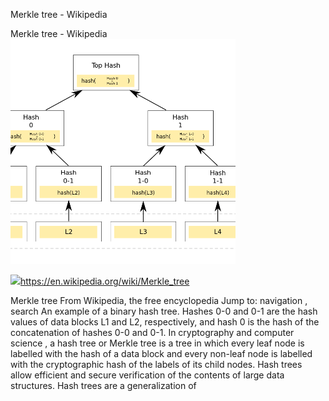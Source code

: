 Merkle tree - Wikipedia

Merkle tree - Wikipedia
![](../_resources/18a164e9a1fabdcae2b8f45c3f32b501.png)

![](../_resources/b8e72a3367c7aaae1a21a9a595e67d3b.png)https://en.wikipedia.org/wiki/Merkle_tree

Merkle tree From Wikipedia, the free encyclopedia Jump to: navigation , search An example of a binary hash tree. Hashes 0-0 and 0-1 are the hash values of data blocks L1 and L2, respectively, and hash 0 is the hash of the concatenation of hashes 0-0 and 0-1. In cryptography and computer science , a hash tree or Merkle tree is a tree in which every leaf node is labelled with the hash of a data block and every non-leaf node is labelled with the cryptographic hash of the labels of its child nodes. Hash trees allow efficient and secure verification of the contents of large data structures. Hash trees are a generalization of